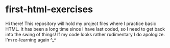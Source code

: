 # first-html-exercises
Hi there! This repository will hold my project files where I practice basic HTML. It has been a long time since I have last coded, so I need to get back into the swing of things! If my code looks rather rudimentary I do apologize. I'm re-learning again ^_^

